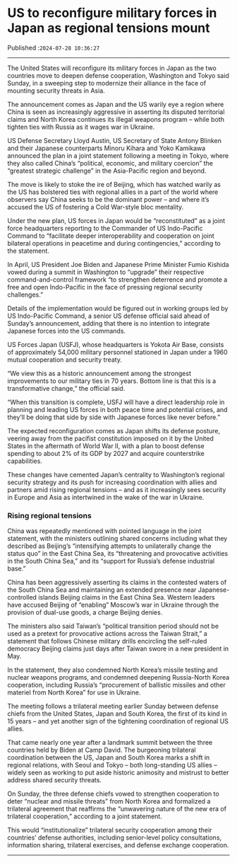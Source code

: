# US to reconfigure military forces in Japan as regional tensions mount

Published :`2024-07-28 10:36:27`

---

The United States will reconfigure its military forces in Japan as the two countries move to deepen defense cooperation, Washington and Tokyo said Sunday, in a sweeping step to modernize their alliance in the face of mounting security threats in Asia.

The announcement comes as Japan and the US warily eye a region where China is seen as increasingly aggressive in asserting its disputed territorial claims and North Korea continues its illegal weapons program – while both tighten ties with Russia as it wages war in Ukraine.

US Defense Secretary Lloyd Austin, US Secretary of State Antony Blinken and their Japanese counterparts Minoru Kihara and Yoko Kamikawa announced the plan in a joint statement following a meeting in Tokyo, where they also called China’s “political, economic, and military coercion” the “greatest strategic challenge” in the Asia-Pacific region and beyond.

The move is likely to stoke the ire of Beijing, which has watched warily as the US has bolstered ties with regional allies in a part of the world where observers say China seeks to be the dominant power – and where it’s accused the US of fostering a Cold War-style bloc mentality.

Under the new plan, US forces in Japan would be “reconstituted” as a joint force headquarters reporting to the Commander of US Indo-Pacific Command to “facilitate deeper interoperability and cooperation on joint bilateral operations in peacetime and during contingencies,” according to the statement.

In April, US President Joe Biden and Japanese Prime Minister Fumio Kishida vowed during a summit in Washington to “upgrade” their respective command-and-control framework “to strengthen deterrence and promote a free and open Indo-Pacific in the face of pressing regional security challenges.”

Details of the implementation would be figured out in working groups led by US Indo-Pacific Command, a senior US defense official said ahead of Sunday’s announcement, adding that there is no intention to integrate Japanese forces into the US commands.

US Forces Japan (USFJ), whose headquarters is Yokota Air Base, consists of approximately 54,000 military personnel stationed in Japan under a 1960 mutual cooperation and security treaty.

“We view this as a historic announcement among the strongest improvements to our military ties in 70 years. Bottom line is that this is a transformative change,” the official said.

“When this transition is complete, USFJ will have a direct leadership role in planning and leading US forces in both peace time and potential crises, and they’ll be doing that side by side with Japanese forces like never before.”

The expected reconfiguration comes as Japan shifts its defense posture, veering away from the pacifist constitution imposed on it by the United States in the aftermath of World War II, with a plan to boost defense spending to about 2% of its GDP by 2027 and acquire counterstrike capabilities.

These changes have cemented Japan’s centrality to Washington’s regional security strategy and its push for increasing coordination with allies and partners amid rising regional tensions – and as it increasingly sees security in Europe and Asia as intertwined in the wake of the war in Ukraine.

### Rising regional tensions

China was repeatedly mentioned with pointed language in the joint statement, with the ministers outlining shared concerns including what they described as Beijing’s “intensifying attempts to unilaterally change the status quo” in the East China Sea, its “threatening and provocative activities in the South China Sea,” and its “support for Russia’s defense industrial base.”

China has been aggressively asserting its claims in the contested waters of the South China Sea and maintaining an extended presence near Japanese-controlled islands Beijing claims in the East China Sea. Western leaders have accused Beijing of “enabling” Moscow’s war in Ukraine through the provision of dual-use goods, a charge Beijing denies.

The ministers also said Taiwan’s “political transition period should not be used as a pretext for provocative actions across the Taiwan Strait,” a statement that follows Chinese military drills encircling the self-ruled democracy Beijing claims just days after Taiwan swore in a new president in May.

In the statement, they also condemned North Korea’s missile testing and nuclear weapons programs, and condemned deepening Russia-North Korea cooperation, including Russia’s “procurement of ballistic missiles and other materiel from North Korea” for use in Ukraine.

The meeting follows a trilateral meeting earlier Sunday between defense chiefs from the United States, Japan and South Korea, the first of its kind in 15 years – and yet another sign of the tightening coordination of regional US allies.

That came nearly one year after a landmark summit between the three countries held by Biden at Camp David. The burgeoning trilateral coordination between the US, Japan and South Korea marks a shift in regional relations, with Seoul and Tokyo – both long-standing US allies – widely seen as working to put aside historic animosity and mistrust to better address shared security threats.

On Sunday, the three defense chiefs vowed to strengthen cooperation to deter “nuclear and missile threats” from North Korea and formalized a trilateral agreement that reaffirms the “unwavering nature of the new era of trilateral cooperation,” according to a joint statement.

This would “institutionalize” trilateral security cooperation among their countries’ defense authorities, including senior-level policy consultations, information sharing, trilateral exercises, and defense exchange cooperation.

---

